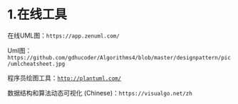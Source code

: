 # 1.在线工具

在线UML图：`https://app.zenuml.com/`
 
Uml图：`https://github.com/gdhucoder/Algorithms4/blob/master/designpattern/pic/umlcheatsheet.jpg`

程序员绘图工具：[`http://plantuml.com/`](http://plantuml.com/)

数据结构和算法动态可视化 (Chinese)：`https://visualgo.net/zh`

